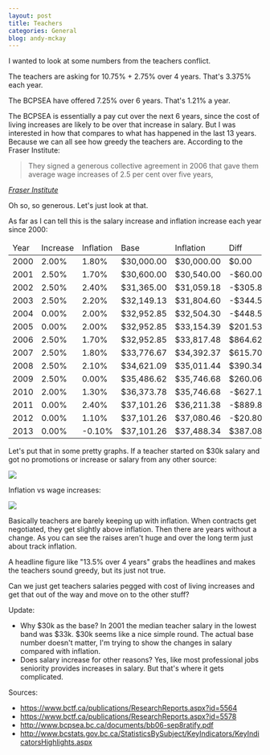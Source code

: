 ```yaml
---
layout: post
title: Teachers
categories: General
blog: andy-mckay
---
```


I wanted to look at some numbers from the teachers conflict.

The teachers are asking for 10.75% + 2.75% over 4 years. That's 3.375% each year.

The BCPSEA have offered 7.25% over 6 years. That's 1.21% a year.

The BCPSEA is essentially a pay cut over the next 6 years, since the cost of
living increases are likely to be over that increase in salary. But I was interested
in how that compares to what has happened in the last 13 years.
Because we can all see how greedy the teachers are. According to the Fraser Institute:

<blockquote>They signed a generous collective agreement in 2006 that gave them
average wage increases of 2.5 per cent over five years,</blockquote>

<cite><a href="http://www.fraserinstitute.org/publicationdisplay.aspx?id=17873">Fraser Institute</a></cite>

Oh so, so generous. Let's just look at that.

As far as I can tell this is the salary increase and inflation increase each
year since 2000:

<table>
<thead>
<tr><td> Year</td><td>Increase</td><td>Inflation</td><td>Base</td><td>Inflation</td><td>Diff </td></tr>
</thead>
<tbody>
<tr><td> 2000</td><td>2.00%</td><td>1.80%</td><td>$30,000.00</td><td>$30,000.00</td><td>$0.00 </td></tr>
<tr><td> 2001</td><td>2.50%</td><td>1.70%</td><td>$30,600.00</td><td>$30,540.00</td><td>-$60.00 </td></tr>
<tr><td> 2002</td><td>2.50%</td><td>2.40%</td><td>$31,365.00</td><td>$31,059.18</td><td>-$305.82 </td></tr>
<tr><td> 2003</td><td>2.50%</td><td>2.20%</td><td>$32,149.13</td><td>$31,804.60</td><td>-$344.52 </td></tr>
<tr><td> 2004</td><td>0.00%</td><td>2.00%</td><td>$32,952.85</td><td>$32,504.30</td><td>-$448.55 </td></tr>
<tr><td> 2005</td><td>0.00%</td><td>2.00%</td><td>$32,952.85</td><td>$33,154.39</td><td>$201.53 </td></tr>
<tr><td> 2006</td><td>2.50%</td><td>1.70%</td><td>$32,952.85</td><td>$33,817.48</td><td>$864.62 </td></tr>
<tr><td> 2007</td><td>2.50%</td><td>1.80%</td><td>$33,776.67</td><td>$34,392.37</td><td>$615.70 </td></tr>
<tr><td> 2008</td><td>2.50%</td><td>2.10%</td><td>$34,621.09</td><td>$35,011.44</td><td>$390.34 </td></tr>
<tr><td> 2009</td><td>2.50%</td><td>0.00%</td><td>$35,486.62</td><td>$35,746.68</td><td>$260.06 </td></tr>
<tr><td> 2010</td><td>2.00%</td><td>1.30%</td><td>$36,373.78</td><td>$35,746.68</td><td>-$627.11 </td></tr>
<tr><td> 2011</td><td>0.00%</td><td>2.40%</td><td>$37,101.26</td><td>$36,211.38</td><td>-$889.88 </td></tr>
<tr><td> 2012</td><td>0.00%</td><td>1.10%</td><td>$37,101.26</td><td>$37,080.46</td><td>-$20.80 </td></tr>
<tr><td> 2013</td><td>0.00%</td><td>-0.10%</td><td>$37,101.26</td><td>$37,488.34</td><td>$387.08 </td></tr></tbody>
</table>

Let's put that in some pretty graphs. If a teacher started on $30k salary and
got no promotions or increase or salary from any other source:

<image src="http://www.agmweb.ca/files/wages.png" />

Inflation vs wage increases:

<image src="http://www.agmweb.ca/files/inflation.png" />

Basically teachers are barely keeping up with inflation. When contracts get negotiated, they
get slightly above inflation. Then there are years without a change. As you can see the
raises aren't huge and over the long term just about track inflation.

A headline figure like "13.5% over 4 years" grabs the headlines and makes the teachers sound
greedy, but its just not true.

Can we just get teachers salaries pegged with cost of living increases and get that
out of the way and move on to the other stuff?

Update:

* Why $30k as the base? In 2001 the median teacher salary in the lowest band was $33k. $30k seems like a nice simple round. The actual base number doesn't matter, I'm trying to show the changes in salary compared with inflation.
* Does salary increase for other reasons? Yes, like most professional jobs seniority provides increases in salary. But that's where it gets complicated.

Sources:

* https://www.bctf.ca/publications/ResearchReports.aspx?id=5564
* https://www.bctf.ca/publications/ResearchReports.aspx?id=5578
* http://www.bcpsea.bc.ca/documents/bb06-sep8ratify.pdf
* http://www.bcstats.gov.bc.ca/StatisticsBySubject/KeyIndicators/KeyIndicatorsHighlights.aspx
